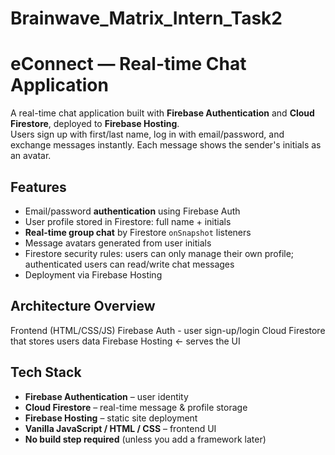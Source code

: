 # Brainwave_Matrix_Intern_Task2
# eConnect — Real-time Chat Application

A real-time chat application built with **Firebase Authentication** and **Cloud Firestore**, deployed to **Firebase Hosting**.  
Users sign up with first/last name, log in with email/password, and exchange messages instantly. Each message shows the sender's initials as an avatar.

## Features

- Email/password **authentication** using Firebase Auth  
- User profile stored in Firestore: full name + initials  
- **Real-time group chat** by Firestore `onSnapshot` listeners  
- Message avatars generated from user initials  
- Firestore security rules: users can only manage their own profile; authenticated users can read/write chat messages  
- Deployment via Firebase Hosting  

## Architecture Overview

Frontend (HTML/CSS/JS)
Firebase Auth - user sign-up/login
Cloud Firestore that stores users data
Firebase Hosting ← serves the UI

## Tech Stack

- **Firebase Authentication** – user identity  
- **Cloud Firestore** – real-time message & profile storage  
- **Firebase Hosting** – static site deployment  
- **Vanilla JavaScript / HTML / CSS** – frontend UI  
- **No build step required** (unless you add a framework later)  


